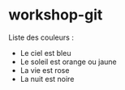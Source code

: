 # workshop-git

Liste des couleurs :
 - Le ciel est bleu
 - Le soleil est orange ou jaune
 - La vie est rose
 - La nuit est noire
